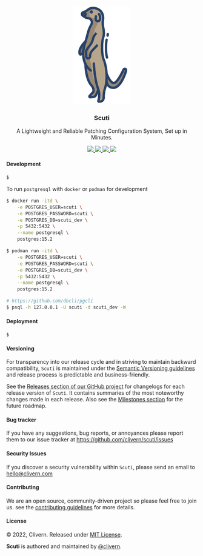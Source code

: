<p align="center">
    <img alt="Scuti Logo" src="/assets/img/logo.png?v=0.5.1" width="150" />
    <h3 align="center">Scuti</h3>
    <p align="center">A Lightweight and Reliable Patching Configuration System, Set up in Minutes.</p>
    <p align="center">
        <a href="https://github.com/Clivern/Scuti/actions/workflows/agent_ci.yml">
            <img src="https://github.com/Clivern/Scuti/actions/workflows/agent_ci.yml/badge.svg"/>
        </a>
        <a href="https://github.com/Clivern/Scuti/actions/workflows/server_ci.yml">
            <img src="https://github.com/Clivern/Scuti/actions/workflows/server_ci.yml/badge.svg"/>
        </a>
        <a href="https://github.com/Clivern/Scuti/releases">
            <img src="https://img.shields.io/badge/Version-0.5.1-1abc9c.svg">
        </a>
        <a href="https://github.com/Clivern/Scuti/blob/master/LICENSE">
            <img src="https://img.shields.io/badge/LICENSE-MIT-orange.svg">
        </a>
    </p>
</p>


#### Development

```zsh
$
```

To run `postgresql` with `docker` or `podman` for development

```zsh
$ docker run -itd \
    -e POSTGRES_USER=scuti \
    -e POSTGRES_PASSWORD=scuti \
    -e POSTGRES_DB=scuti_dev \
    -p 5432:5432 \
    --name postgresql \
    postgres:15.2
```

```zsh
$ podman run -itd \
    -e POSTGRES_USER=scuti \
    -e POSTGRES_PASSWORD=scuti \
    -e POSTGRES_DB=scuti_dev \
    -p 5432:5432 \
    --name postgresql \
    postgres:15.2
```

```zsh
# https://github.com/dbcli/pgcli
$ psql -h 127.0.0.1 -U scuti -d scuti_dev -W
```


#### Deployment

```zsh
$
```


#### Versioning

For transparency into our release cycle and in striving to maintain backward compatibility, `Scuti` is maintained under the [Semantic Versioning guidelines](https://semver.org/) and release process is predictable and business-friendly.

See the [Releases section of our GitHub project](https://github.com/clivern/scuti/releases) for changelogs for each release version of `Scuti`. It contains summaries of the most noteworthy changes made in each release. Also see the [Milestones section](https://github.com/clivern/scuti/milestones) for the future roadmap.


#### Bug tracker

If you have any suggestions, bug reports, or annoyances please report them to our issue tracker at https://github.com/clivern/scuti/issues


#### Security Issues

If you discover a security vulnerability within `Scuti`, please send an email to [hello@clivern.com](mailto:hello@clivern.com)


#### Contributing

We are an open source, community-driven project so please feel free to join us. see the [contributing guidelines](CONTRIBUTING.md) for more details.


#### License

© 2022, Clivern. Released under [MIT License](https://opensource.org/licenses/mit-license.php).

**Scuti** is authored and maintained by [@clivern](http://github.com/clivern).
